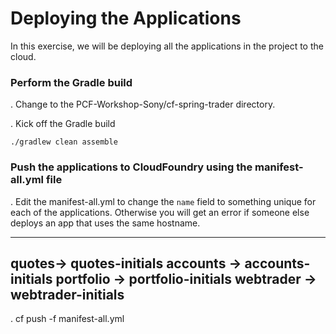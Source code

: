 # Deploying the Applications

In this exercise, we will be deploying all the applications in the project to the cloud.

### Perform the Gradle build

. Change to the PCF-Workshop-Sony/cf-spring-trader directory.

. Kick off the Gradle build

  `./gradlew clean assemble`
  
### Push the applications to CloudFoundry using the manifest-all.yml file

. Edit the manifest-all.yml to change the `name` field to something unique for each of the applications. Otherwise you will get an error if someone else deploys an app that uses the same hostname.

----
quotes-> quotes-initials
accounts -> accounts-initials
portfolio -> portfolio-initials
webtrader -> webtrader-initials
----

. cf push -f manifest-all.yml
